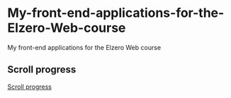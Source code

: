 # My-front-end-applications-for-the-Elzero-Web-course

My front-end applications for the Elzero Web course
## Scroll progress
[Scroll progress](https://github.com/abdull-Jobar/My-front-end-applications-for-the-Elzero-Web-course/blob/main/Scroll%20progress/index.html)

